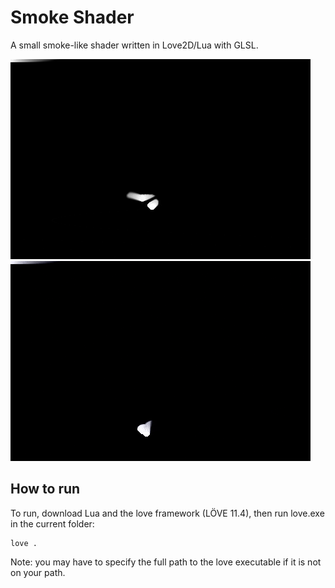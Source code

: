 # Smoke Shader

A small smoke-like shader written in Love2D/Lua with GLSL.

![A gif of the smoke shader in action](media/shader.gif)
![Another gif of the smoke shader in action](media/shader2.gif)

## How to run

To run, download Lua and the love framework (LÖVE 11.4), then run love.exe in the current folder:

```
love .
```

Note: you may have to specify the full path to the love executable if it is not on your path.
